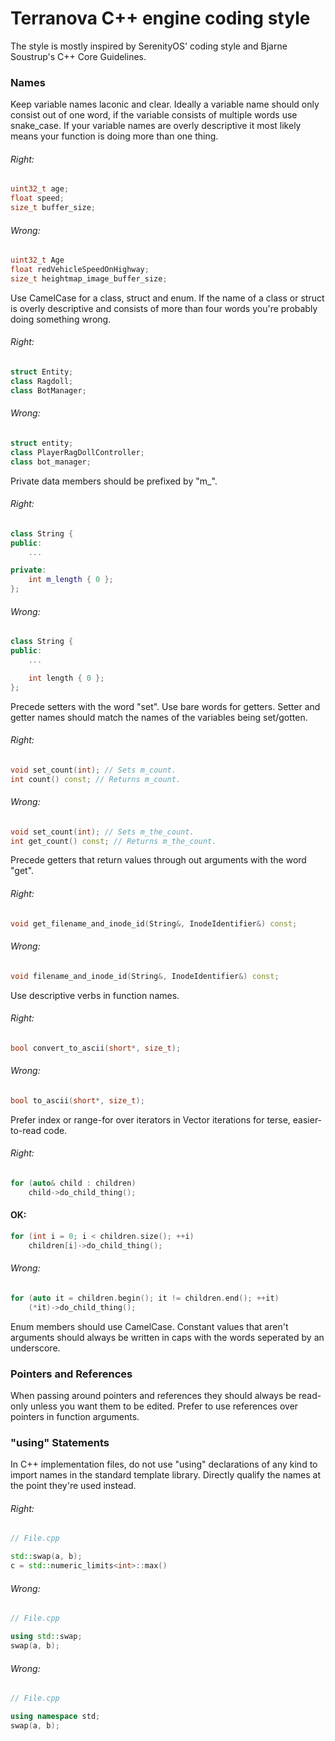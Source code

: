 # Terranova C++ engine coding style

The style is mostly inspired by SerenityOS' coding style and Bjarne Soustrup's C++ Core Guidelines.

### Names

Keep variable names laconic and clear.
Ideally a variable name should only consist out of one word, if the variable consists of multiple words use snake\_case.
If your variable names are overly descriptive it most likely means your function is doing more than one thing.

###### Right:

```cpp
uint32_t age;
float speed;
size_t buffer_size;
```

###### Wrong:

```cpp
uint32_t Age
float redVehicleSpeedOnHighway;
size_t heightmap_image_buffer_size;
```

Use CamelCase for a class, struct and enum.
If the name of a class or struct is overly descriptive and consists of more than four words you're probably doing something wrong.

###### Right:

```cpp
struct Entity;
class Ragdoll;
class BotManager;
```

###### Wrong:

```cpp
struct entity;
class PlayerRagDollController;
class bot_manager;
```

Private data members should be prefixed by "m\_".

###### Right:

```cpp
class String {
public:
    ...

private:
    int m_length { 0 };
};
```

###### Wrong:

```cpp
class String {
public:
    ...

    int length { 0 };
};
```
Precede setters with the word "set". Use bare words for getters. Setter and getter names should match the names of the variables being set/gotten.

###### Right:

```cpp
void set_count(int); // Sets m_count.
int count() const; // Returns m_count.
```

###### Wrong:

```cpp
void set_count(int); // Sets m_the_count.
int get_count() const; // Returns m_the_count.
```
Precede getters that return values through out arguments with the word "get".

###### Right:

```cpp
void get_filename_and_inode_id(String&, InodeIdentifier&) const;
```

###### Wrong:

```cpp
void filename_and_inode_id(String&, InodeIdentifier&) const;
```

Use descriptive verbs in function names.

###### Right:

```cpp
bool convert_to_ascii(short*, size_t);
```

###### Wrong:

```cpp
bool to_ascii(short*, size_t);
```

Prefer index or range-for over iterators in Vector iterations for terse, easier-to-read code.

###### Right:

```cpp
for (auto& child : children)
    child->do_child_thing();
```


#### OK:

```cpp
for (int i = 0; i < children.size(); ++i)
    children[i]->do_child_thing();
```

###### Wrong:

```cpp
for (auto it = children.begin(); it != children.end(); ++it)
    (*it)->do_child_thing();
```

Enum members should use CamelCase.
Constant values that aren't arguments should always be written in caps with the words seperated by an underscore.

### Pointers and References

When passing around pointers and references they should always be read-only unless you want them to be edited.
Prefer to use references over pointers in function arguments.

### "using" Statements

In C++ implementation files, do not use "using" declarations of any kind to import names in the standard template library. Directly qualify the names at the point they're used instead.

###### Right:

```cpp
// File.cpp

std::swap(a, b);
c = std::numeric_limits<int>::max()
```

###### Wrong:

```cpp
// File.cpp

using std::swap;
swap(a, b);
```

###### Wrong:

```cpp
// File.cpp

using namespace std;
swap(a, b);
```
